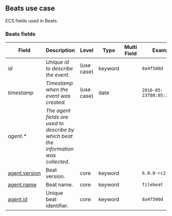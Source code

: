 ## Beats use case

ECS fields used in Beats.

### <a name="beats"></a> Beats fields


| Field  | Description  | Level  | Type  | Multi Field  | Example  |
|---|---|---|---|---|---|
| <a name="id"></a>*id* | *Unique id to describe the event.* | (use case) | keyword |  | `8a4f500d` |
| <a name="timestamp"></a>*timestamp* | *Timestamp when the event was created.* | (use case) | date |  | `2016-05-23T08:05:34.853Z` |
| <a name="agent.&ast;"></a>*agent.&ast;* | *The agent fields are used to describe by which beat the information was collected.<br/>* |  |  |  |  |
| [agent.version](https://github.com/elastic/ecs#agent.version)  | Beat version. | core | keyword |  | `6.0.0-rc2` |
| [agent.name](https://github.com/elastic/ecs#agent.name)  | Beat name. | core | keyword |  | `filebeat` |
| [agent.id](https://github.com/elastic/ecs#agent.id)  | Unique beat identifier. | core | keyword |  | `8a4f500d` |



